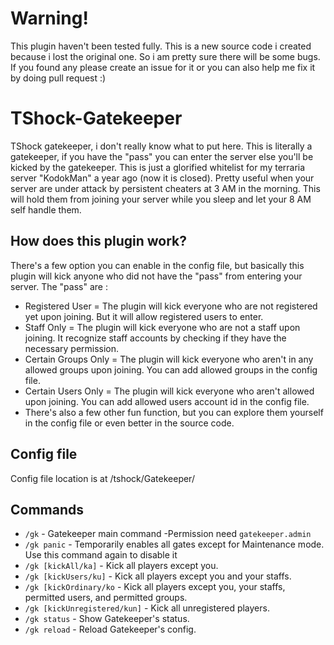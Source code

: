 # Warning!
This plugin haven't been tested fully. This is a new source code i created because i lost the original one. So i am pretty sure there will be some bugs. If you found any please create an issue for it or you can also help me fix it by doing pull request :)

# TShock-Gatekeeper
TShock gatekeeper, i don't really know what to put here. This is literally a gatekeeper, if you have the "pass" you can enter the server else you'll be kicked by the gatekeeper.
This is just a glorified whitelist for my terraria server "KodokMan" a year ago (now it is closed). Pretty useful when your server are under attack by persistent cheaters at 3 AM in the morning. This will hold them from joining your server while you sleep and let your 8 AM self handle them.

## How does this plugin work?
There's a few option you can enable in the config file, but basically this plugin will kick anyone who did not have the "pass" from entering your server. The "pass" are :
- Registered User = The plugin will kick everyone who are not registered yet upon joining. But it will allow registered users to enter.
- Staff Only = The plugin will kick everyone who are not a staff upon joining. It recognize staff accounts by checking if they have the necessary permission.
- Certain Groups Only = The plugin will kick everyone who aren't in any allowed groups upon joining. You can add allowed groups in the config file.
- Certain Users Only = The plugin will kick everyone who aren't allowed upon joining. You can add allowed users account id in the config file.
- There's also a few other fun function, but you can explore them yourself in the config file or even better in the source code.

## Config file
Config file location is at /tshock/Gatekeeper/

## Commands
- `/gk` - Gatekeeper main command -Permission need `gatekeeper.admin`
- `/gk panic` - Temporarily enables all gates except for Maintenance mode. Use this command again to disable it
- `/gk [kickAll/ka]` - Kick all players except you.
- `/gk [kickUsers/ku]` - Kick all players except you and your staffs.
- `/gk [kickOrdinary/ko` - Kick all players except you, your staffs, permitted users, and permitted groups.
- `/gk [kickUnregistered/kun]` - Kick all unregistered players.
- `/gk status` - Show Gatekeeper's status.
- `/gk reload` - Reload Gatekeeper's config.
